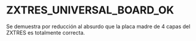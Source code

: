 # ZXTRES_UNIVERSAL_BOARD_OK
Se demuestra por reducción al absurdo que la placa madre de 4 capas del ZXTRES es totalmente correcta.
